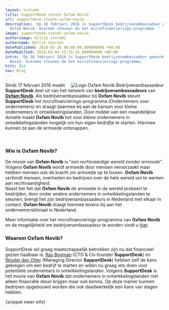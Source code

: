 ```yaml
---
layout: 2column
title: SupportDesk steunt Oxfam Novib
url: supportdesk-steunt-oxfam-novib
description: 'Op 16 februari 2016 is SupportDesk bedrijvenambassadeur geworden van
  Oxfam Novib. Hiermee steunen de het microfinancierings-programma. '
image: supportdesk-steunt-oxfam-novib
authorimage: Hiltje Conradi
authorname: Hiltje Conradi
datePublished: 2016-02-26 08:08:00.000000000 +00:00
dateModified: 2016-03-04 15:33:24.000000000 +00:00
intro: 'Op 16 februari 2016 is SupportDesk bedrijvenambassadeur geworden van Oxfam
  Novib. Hiermee steunen de het microfinancierings-programma. '
hits: 813
nav: Blog
---
```

<p><a href="index.php?option=com_content&amp;view=article&amp;id=183:supportdesk-steunt-oxfam-novib&amp;catid=29:blog&amp;Itemid=121"><img src="images/Logo_Oxfam_Novib_Bedrijvenambassadeur.png" alt="Logo Oxfam Novib Bedrijvenambassadeur" style="margin: 0px; padding-left: 10px; float: right;" /></a>Sinds 17 februari 2016 maakt <strong>SupportDesk</strong> deel uit van het netwerk van <strong>bedrijvenambassadeurs </strong>van <a href="http://www.oxfamnovib.nl/"><strong>Oxfam Novib</strong></a>. Als bedrijvenambassadeur bij <strong>Oxfam Novib</strong> steunt <strong>SupportDesk</strong> het microfinancierings-programma (Ondernemers voor ondernemers) en draagt daarmee bij aan de kansen voor kleine ondernemers in ontwikkelingslanden. Door middel van een maandelijkse donatie maakt <strong>Oxfam Novib</strong> het voor kleine ondernemers in ontwikkelingslanden mogelijk om hun eigen bedrijfje te starten. Hiermee kunnen ze aan de armoede ontsnappen.&nbsp;</p>

<p>&nbsp;</p>
<h3>Wie is Oxfam Novib?</h3>
<p>De missie van <strong>Oxfam Novib</strong> is “<em>een rechtvaardige wereld zonder armoede</em>”. Volgens <strong>Oxfam Novib</strong> wordt armoede door mensen veroorzaakt maar hebben mensen ook de kracht om armoede op te lossen. <strong>Oxfam Novib</strong> verbindt mensen, overheden en bedrijven over de hele wereld om te werken aan rechtvaardigheid. <br />Naast het feit dat <strong>Oxfam Novib</strong> de armoede in de wereld probeert te bestrijden, door onder andere ondernemers in ontwikkelingslanden te steunen, brengt het zijn bedrijvenambassadeurs in Nederland met elkaar in contact. <strong>Oxfam Novib</strong> draagt hiermee tevens bij aan het ondernemersklimaat in Nederland.&nbsp;</p>
<p>Meer informatie over het microfinancierings-programma van <strong>Oxfam Novib</strong> en de mogelijkheid om bedrijvenambassadeur te worden vindt u <a href="http://www.oxfamnovib.nl/ondernemers-voor-ondernemers-netwerk">hier</a>.</p>
<h3>Waarom Oxfam Novib?</h3>
<p>SupportDesk wil graag maatschappelijk betrokken zijn nu dat financieel gezien haalbaar is. <a href="over-ons/1-ray-bogman">Ray Bogman</a> (CTO &amp; Co-founder <strong>SupportDesk</strong>) en <a href="over-ons/2-wouter-den-otter">Wouter den Otter</a> (Managing Director <strong>SupportDesk</strong>) hebben zelf de kans gekregen om een bedrijf te starten en willen nu graag iets doen voor potentiële ondernemers in ontwikkelingslanden. Volgens <strong>SupportDesk</strong> is het mooie van <strong>Oxfam Novib</strong> dat ondernemers in ontwikkelingslanden niet alleen financiële steun krijgen maar ook kennis. Op deze manier kunnen bedrijven opgebouwd worden die ook daadwerkelijk een kans van slagen hebben.&nbsp;</p>
<p>{snippet meer info}</p>
